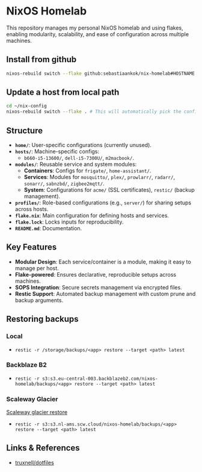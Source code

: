 # NixOS Homelab

This repository manages my personal NixOS homelab and using flakes, enabling modularity, scalability, and ease of configuration across multiple machines.

## Install from github
```bash
nixos-rebuild switch --flake github:sebastiaankok/nix-homelab#HOSTNAME
```

## Update a host from local path

```bash
cd ~/nix-config
nixos-rebuild switch --flake . # This will automatically pick the configuration name based on the hostname
```

## Structure

- **`home/`**: User-specific configurations (currently unused).
- **`hosts/`**: Machine-specific configs:
  - `b660-i5-13600/`, `dell-i5-7300U/`, `m2macbook/`.
- **`modules/`**: Reusable service and system modules:
  - **Containers**: Configs for `frigate/`, `home-assistant/`.
  - **Services**: Modules for `mosquitto/`, `plex/`, `prowlarr/`, `radarr/`, `sonarr/`, `sabnzbd/`, `zigbee2mqtt/`.
  - **System**: Configurations for `acme/` (SSL certificates), `restic/` (backup management).
- **`profiles/`**: Role-based configurations (e.g., `server/`) for sharing setups across hosts.
- **`flake.nix`**: Main configuration for defining hosts and services.
- **`flake.lock`**: Locks inputs for reproducibility.
- **`README.md`**: Documentation.

## Key Features

- **Modular Design**: Each service/container is a module, making it easy to manage per host.
- **Flake-powered**: Ensures declarative, reproducible setups across machines.
- **SOPS Integration**: Secure secrets management via encrypted files.
- **Restic Support**: Automated backup management with custom prune and backup arguments.


## Restoring backups

### Local
- `restic -r /storage/backups/<app> restore --target <path> latest`

### Backblaze B2
- `restic -r s3:s3.eu-central-003.backblazeb2.com/nixos-homelab/backups/<app> restore --target <path> latest`

### Scaleway Glacier
[Scaleway glacier restore](https://www.scaleway.com/en/docs/storage/object/how-to/restore-an-object-from-glacier/)
- `restic -r s3:s3.nl-ams.scw.cloud/nixos-homelab/backups/<app> restore --target <path> latest`


## Links & References

- [truxnell/dotfiles](https://github.com//truxnell/nix-config/)
